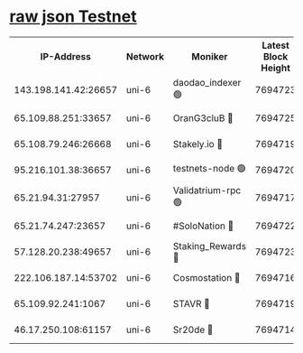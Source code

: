 [raw json Testnet](https://rpc-check.junot.stavr.tech/junot/rpc-junot-result.json)
=


<table><tr><th>IP-Address</th><th>Network</th><th>Moniker</th><th>Latest Block Height</th><th>Earliest Block Height</th><th>Catching Up</th><th>Tx Index</th><th>Voting Power</th><th>Scan Time</th></tr><tr><td>143.198.141.42:26657</td><td>uni-6</td><td>daodao_indexer 🟢</td><td>7694723</td><td>1</td><td>False</td><td>off</td><td>0</td><td>2024-02-05T02:30:52.826013176UTC</td></tr><tr><td>65.109.88.251:33657</td><td>uni-6</td><td>OranG3cluB 🔴</td><td>7694725</td><td>1138541</td><td>False</td><td>on</td><td>11</td><td>2024-02-05T02:30:57.668645553UTC</td></tr><tr><td>65.108.79.246:26668</td><td>uni-6</td><td>Stakely.io 🔴</td><td>7694719</td><td>1570872</td><td>False</td><td>on</td><td>1766821</td><td>2024-02-05T02:30:43.123826147UTC</td></tr><tr><td>95.216.101.38:36657</td><td>uni-6</td><td>testnets-node 🟢</td><td>7694720</td><td>1615130</td><td>False</td><td>on</td><td>0</td><td>2024-02-05T02:30:45.507514800UTC</td></tr><tr><td>65.21.94.31:27957</td><td>uni-6</td><td>Validatrium-rpc 🟢</td><td>7694717</td><td>2943363</td><td>False</td><td>on</td><td>0</td><td>2024-02-05T02:30:38.264732518UTC</td></tr><tr><td>65.21.74.247:23657</td><td>uni-6</td><td>#SoloNation 🔴</td><td>7694722</td><td>5208001</td><td>False</td><td>on</td><td>112</td><td>2024-02-05T02:30:51.960714970UTC</td></tr><tr><td>57.128.20.238:49657</td><td>uni-6</td><td>Staking_Rewards 🔴</td><td>7694723</td><td>6514618</td><td>False</td><td>on</td><td>1008</td><td>2024-02-05T02:30:53.085525390UTC</td></tr><tr><td>222.106.187.14:53702</td><td>uni-6</td><td>Cosmostation 🔴</td><td>7694716</td><td>7473037</td><td>False</td><td>on</td><td>109003</td><td>2024-02-05T02:30:35.896058618UTC</td></tr><tr><td>65.109.92.241:1067</td><td>uni-6</td><td>STAVR 🔴</td><td>7694719</td><td>7502372</td><td>False</td><td>on</td><td>6054</td><td>2024-02-05T02:30:42.755008202UTC</td></tr><tr><td>46.17.250.108:61157</td><td>uni-6</td><td>Sr20de 🔴</td><td>7694714</td><td>7533733</td><td>False</td><td>on</td><td>37</td><td>2024-02-05T02:30:30.401633808UTC</td></tr></table>